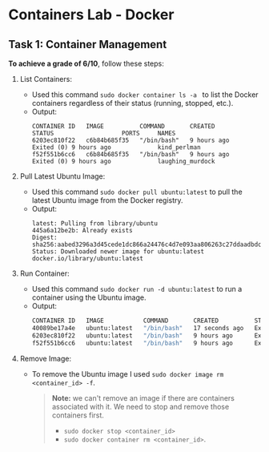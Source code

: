 # Containers Lab - Docker

## Task 1: Container Management

**To achieve a grade of 6/10**, follow these steps:

1. List Containers:
   - Used this command `sudo docker container ls -a `  to list the Docker containers regardless of their status (running, stopped, etc.).
   - Output:
        ```shell
        CONTAINER ID   IMAGE          COMMAND       CREATED       STATUS                   PORTS     NAMES
        6203ec810f22   c6b84b685f35   "/bin/bash"   9 hours ago   Exited (0) 9 hours ago             kind_perlman
        f52f551b6cc6   c6b84b685f35   "/bin/bash"   9 hours ago   Exited (0) 9 hours ago             laughing_murdock
        ```

2. Pull Latest Ubuntu Image:
   - Used this command ` sudo docker pull ubuntu:latest ` to pull the latest Ubuntu image from the Docker registry.
   - Output:
        ```shell
        latest: Pulling from library/ubuntu
        445a6a12be2b: Already exists 
        Digest: sha256:aabed3296a3d45cede1dc866a24476c4d7e093aa806263c27ddaadbdce3c1054
        Status: Downloaded newer image for ubuntu:latest
        docker.io/library/ubuntu:latest
        ``` 

3. Run Container:
   - Used this command `sudo docker run -d ubuntu:latest` to run a container using the Ubuntu image.
   - Output:
        ```bash
        CONTAINER ID   IMAGE           COMMAND       CREATED          STATUS                      PORTS     NAMES
        40089be17a4e   ubuntu:latest   "/bin/bash"   17 seconds ago   Exited (0) 15 seconds ago             cool_buck
        6203ec810f22   ubuntu:latest   "/bin/bash"   9 hours ago      Exited (0) 9 hours ago                kind_perlman
        f52f551b6cc6   ubuntu:latest   "/bin/bash"   9 hours ago      Exited (0) 9 hours ago                laughing_murdock
        ```

4. Remove Image:
   - To remove the Ubuntu image I used `sudo docker image rm <container_id> -f`.
        > **Note:** we can't remove an image if there are containers associated with it. We need to stop and remove those containers first. 
        > - `sudo docker stop <container_id>` 
        > - `sudo docker container rm <container_id>`.

